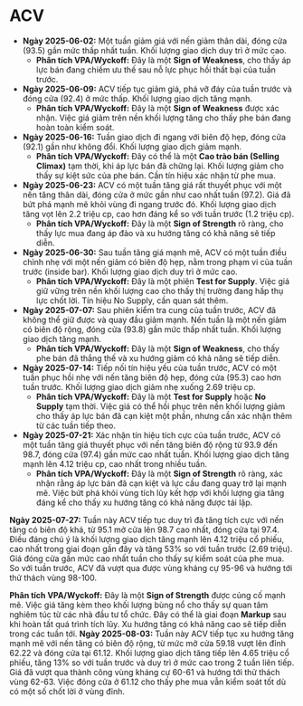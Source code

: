 # ACV

- **Ngày 2025-06-02:** Một tuần giảm giá với nến giảm thân dài, đóng cửa (93.5) gần mức thấp nhất tuần. Khối lượng giao dịch duy trì ở mức cao.
    - **Phân tích VPA/Wyckoff:** Đây là một **Sign of Weakness**, cho thấy áp lực bán đang chiếm ưu thế sau nỗ lực phục hồi thất bại của tuần trước.
- **Ngày 2025-06-09:** ACV tiếp tục giảm giá, phá vỡ đáy của tuần trước và đóng cửa (92.4) ở mức thấp. Khối lượng giao dịch tăng mạnh.
    - **Phân tích VPA/Wyckoff:** Đây là một **Sign of Weakness** được xác nhận. Việc giá giảm trên nền khối lượng tăng cho thấy phe bán đang hoàn toàn kiểm soát.
- **Ngày 2025-06-16:** Tuần giao dịch đi ngang với biên độ hẹp, đóng cửa (92.1) gần như không đổi. Khối lượng giao dịch giảm mạnh.
    - **Phân tích VPA/Wyckoff:** Đây có thể là một **Cao trào bán (Selling Climax)** tạm thời, khi áp lực bán đã chững lại. Khối lượng giảm cho thấy sự kiệt sức của phe bán. Cần tín hiệu xác nhận từ phe mua.
- **Ngày 2025-06-23:** ACV có một tuần tăng giá rất thuyết phục với một nến tăng thân dài, đóng cửa ở mức gần như cao nhất tuần (97.2). Giá đã bứt phá mạnh mẽ khỏi vùng đi ngang trước đó. Khối lượng giao dịch tăng vọt lên 2.2 triệu cp, cao hơn đáng kể so với tuần trước (1.2 triệu cp).
    - **Phân tích VPA/Wyckoff:** Đây là một **Sign of Strength** rõ ràng, cho thấy lực mua đang áp đảo và xu hướng tăng có khả năng sẽ tiếp diễn.
- **Ngày 2025-06-30:** Sau tuần tăng giá mạnh mẽ, ACV có một tuần điều chỉnh nhẹ với một nến giảm có biên độ hẹp, nằm trong phạm vi của tuần trước (inside bar). Khối lượng giao dịch duy trì ở mức cao.
    - **Phân tích VPA/Wyckoff:** Đây là một phiên **Test for Supply**. Việc giá giữ vững trên nền khối lượng cao cho thấy thị trường đang hấp thụ lực chốt lời. Tín hiệu No Supply, cần quan sát thêm.
- **Ngày 2025-07-07:** Sau phiên kiểm tra cung của tuần trước, ACV đã không thể giữ được và quay đầu giảm mạnh. Nến tuần là một nến giảm có biên độ rộng, đóng cửa (93.8) gần mức thấp nhất tuần. Khối lượng giao dịch tăng mạnh.
    - **Phân tích VPA/Wyckoff:** Đây là một **Sign of Weakness**, cho thấy phe bán đã thắng thế và xu hướng giảm có khả năng sẽ tiếp diễn.
- **Ngày 2025-07-14:** Tiếp nối tín hiệu yếu của tuần trước, ACV có một tuần phục hồi nhẹ với nến tăng biên độ hẹp, đóng cửa (95.3) cao hơn tuần trước. Khối lượng giao dịch giảm nhẹ xuống 2.69 triệu cp.
    - **Phân tích VPA/Wyckoff:** Đây là một **Test for Supply** hoặc **No Supply** tạm thời. Việc giá có thể hồi phục trên nền khối lượng giảm cho thấy áp lực bán đã cạn kiệt một phần, nhưng cần xác nhận thêm từ các tuần tiếp theo.
- **Ngày 2025-07-21:** Xác nhận tín hiệu tích cực của tuần trước, ACV có một tuần tăng giá thuyết phục với nến tăng biên độ rộng từ 93.9 đến 98.7, đóng cửa (97.4) gần mức cao nhất tuần. Khối lượng giao dịch tăng mạnh lên 4.12 triệu cp, cao nhất trong nhiều tuần.
    - **Phân tích VPA/Wyckoff:** Đây là một **Sign of Strength** rõ ràng, xác nhận rằng áp lực bán đã cạn kiệt và lực cầu đang quay trở lại mạnh mẽ. Việc bứt phá khỏi vùng tích lũy kết hợp với khối lượng gia tăng đáng kể cho thấy xu hướng tăng có khả năng được tái lập.


**Ngày 2025-07-27:** Tuần này ACV tiếp tục duy trì đà tăng tích cực với nến tăng có biên độ khá, từ 95.1 mở cửa lên 98.7 cao nhất, đóng cửa tại 97.4. Điều đáng chú ý là khối lượng giao dịch tăng mạnh lên 4.12 triệu cổ phiếu, cao nhất trong giai đoạn gần đây và tăng 53% so với tuần trước (2.69 triệu). Giá đóng cửa gần mức cao nhất tuần cho thấy sự kiểm soát của phe mua. So với tuần trước, ACV đã vượt qua được vùng kháng cự 95-96 và hướng tới thử thách vùng 98-100.

**Phân tích VPA/Wyckoff:** Đây là một **Sign of Strength** được củng cố mạnh mẽ. Việc giá tăng kèm theo khối lượng bùng nổ cho thấy sự quan tâm nghiêm túc từ các nhà đầu tư tổ chức. Đây có thể là giai đoạn **Markup** sau khi hoàn tất quá trình tích lũy. Xu hướng tăng có khả năng cao sẽ tiếp diễn trong các tuần tới.
**Ngày 2025-08-03:** Tuần này ACV tiếp tục xu hướng tăng mạnh mẽ với nến tăng có biên độ rộng, từ mức mở cửa 59.18 vượt lên đỉnh 62.22 và đóng cửa tại 61.12. Khối lượng giao dịch tăng tiếp lên 4.65 triệu cổ phiếu, tăng 13% so với tuần trước và duy trì ở mức cao trong 2 tuần liên tiếp. Giá đã vượt qua thành công vùng kháng cự 60-61 và hướng tới thử thách vùng 62-63. Việc đóng cửa ở 61.12 cho thấy phe mua vẫn kiểm soát tốt dù có một số chốt lời ở vùng đỉnh.
